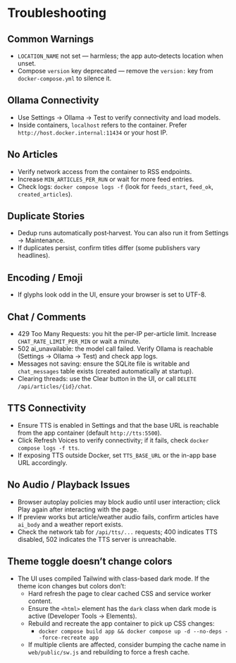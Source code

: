 # Troubleshooting

## Common Warnings

- `LOCATION_NAME` not set — harmless; the app auto‑detects location when unset.
- Compose `version` key deprecated — remove the `version:` key from `docker-compose.yml` to silence it.

## Ollama Connectivity

- Use Settings → Ollama → Test to verify connectivity and load models.
- Inside containers, `localhost` refers to the container. Prefer `http://host.docker.internal:11434` or your host IP.

## No Articles

- Verify network access from the container to RSS endpoints.
- Increase `MIN_ARTICLES_PER_RUN` or wait for more feed entries.
- Check logs: `docker compose logs -f` (look for `feeds_start`, `feed_ok`, `created_articles`).

## Duplicate Stories

- Dedup runs automatically post‑harvest. You can also run it from Settings → Maintenance.
- If duplicates persist, confirm titles differ (some publishers vary headlines).

## Encoding / Emoji

- If glyphs look odd in the UI, ensure your browser is set to UTF-8.

## Chat / Comments

- 429 Too Many Requests: you hit the per-IP per-article limit. Increase `CHAT_RATE_LIMIT_PER_MIN` or wait a minute.
- 502 ai_unavailable: the model call failed. Verify Ollama is reachable (Settings → Ollama → Test) and check app logs.
- Messages not saving: ensure the SQLite file is writable and `chat_messages` table exists (created automatically at startup).
- Clearing threads: use the Clear button in the UI, or call `DELETE /api/articles/{id}/chat`.

## TTS Connectivity

- Ensure TTS is enabled in Settings and that the base URL is reachable from the app container (default `http://tts:5500`).
- Click Refresh Voices to verify connectivity; if it fails, check `docker compose logs -f tts`.
- If exposing TTS outside Docker, set `TTS_BASE_URL` or the in-app base URL accordingly.

## No Audio / Playback Issues

- Browser autoplay policies may block audio until user interaction; click Play again after interacting with the page.
- If preview works but article/weather audio fails, confirm articles have `ai_body` and a weather report exists.
- Check the network tab for `/api/tts/...` requests; 400 indicates TTS disabled, 502 indicates the TTS server is unreachable.

## Theme toggle doesn’t change colors

- The UI uses compiled Tailwind with class-based dark mode. If the theme icon changes but colors don’t:
  - Hard refresh the page to clear cached CSS and service worker content.
  - Ensure the `<html>` element has the `dark` class when dark mode is active (Developer Tools → Elements).
  - Rebuild and recreate the app container to pick up CSS changes:
    - `docker compose build app && docker compose up -d --no-deps --force-recreate app`
  - If multiple clients are affected, consider bumping the cache name in `web/public/sw.js` and rebuilding to force a fresh cache.
